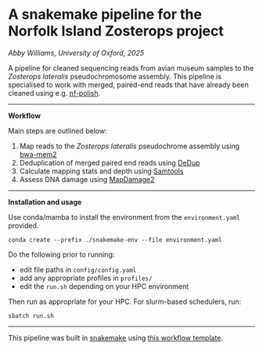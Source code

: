 # A snakemake pipeline for the Norfolk Island Zosterops project
*Abby Williams, University of Oxford, 2025*

A pipeline for cleaned sequencing reads from avian museum samples to the *Zosterops lateralis* pseudochromosome assembly. 
This pipeline is specialised to work with merged, paired-end reads that have already been cleaned using e.g. [nf-polish](https://github.com/MozesBlom/nf-polish).

---

**Workflow**

Main steps are outlined below:
1. Map reads to the *Zosterops lateralis* pseudochrome assembly using [bwa-mem2](https://github.com/bwa-mem2/bwa-mem2)
2. Deduplication of merged paired end reads using [DeDup](https://github.com/apeltzer/DeDup)
3. Calculate mapping stats and depth using [Samtools](https://github.com/samtools/samtools)
4. Assess DNA damage using [MapDamage2](https://github.com/ginolhac/mapDamage)

---

**Installation and usage**

Use conda/mamba to install the environment from the `environment.yaml` provided.

`conda create --prefix ./snakemake-env --file environment.yaml`

Do the following prior to running: 
- edit file paths in `config/config.yaml`
- add any appropriate profiles in `profiles/`
- edit the `run.sh` depending on your HPC environment

Then run as appropriate for your HPC. For slurm-based schedulers, run:

`sbatch run.sh`

---

This pipeline was built in [snakemake](https://snakemake.github.io/) using [this workflow template](https://github.com/snakemake-workflows/snakemake-workflow-template).
